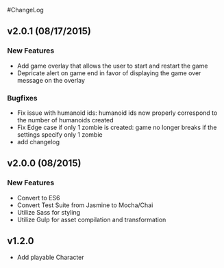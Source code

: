 #ChangeLog

## v2.0.1 (08/17/2015)
  ### New Features
  - Add game overlay that allows the user to start and restart the game
  - Depricate alert on game end in favor of displaying the game over message on the overlay
  ### Bugfixes
  - Fix issue with humanoid ids: humanoid ids now properly correspond to the number of humanoids
      created
  - Fix Edge case if only 1 zombie is created: game no longer breaks if the settings specify only 1
      zombie
  - add changelog

## v2.0.0 (08/2015)
  ### New Features
  - Convert to ES6
  - Convert Test Suite from Jasmine to Mocha/Chai
  - Utilize Sass for styling
  - Utilize Gulp for asset compilation and transformation

## v1.2.0
  - Add playable Character
